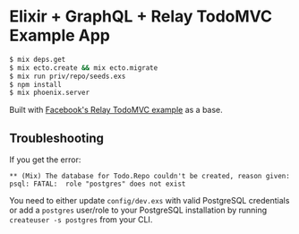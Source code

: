 # Elixir + GraphQL + Relay TodoMVC Example App

```bash
$ mix deps.get
$ mix ecto.create && mix ecto.migrate
$ mix run priv/repo/seeds.exs
$ npm install
$ mix phoenix.server
```

Built with [Facebook's Relay TodoMVC example](https://github.com/facebook/relay/tree/master/examples/todo) as a base.

## Troubleshooting

If you get the error:

```
** (Mix) The database for Todo.Repo couldn't be created, reason given: psql: FATAL:  role "postgres" does not exist
```

You need to either update `config/dev.exs` with valid PostgreSQL credentials or add a `postgres` user/role to your PostgreSQL installation by running `createuser -s postgres` from your CLI.

